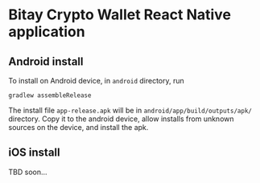 # Bitay Crypto Wallet React Native application

## Android install

To install on Android device, in `android` directory, run
```
gradlew assembleRelease
```

The install file `app-release.apk` will be in `android/app/build/outputs/apk/` directory. Copy it to the android device, allow installs from unknown sources on the device, and install the apk.

## iOS install

TBD soon...